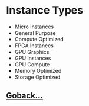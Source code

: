 # Instance Types

- Micro Instances
- General Purpose
- Compute Optimized
- FPGA Instances
- GPU Graphics
- GPU Instances
- GPU Compute
- Memory Optimized
- Storage Optimized

## [Goback...](./index.md)